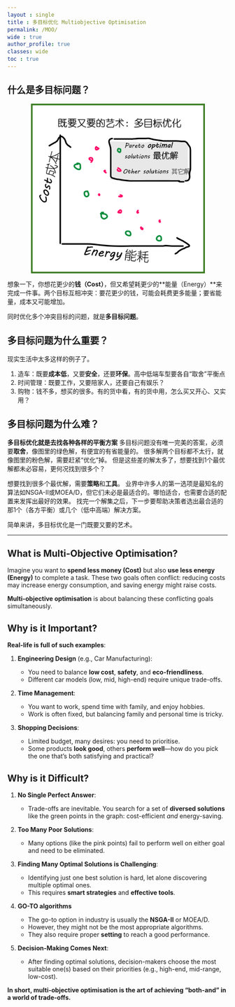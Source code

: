 ```yaml
---
layout : single
title : 多目标优化 Multiobjective Optimisation 
permalink: /MOO/
wide : true
author_profile: true
classes: wide
toc : true
---
```


## 什么是多目标问题？

<img src="/assets/images/MOillustration.png" alt="IllustrationMOO" width="400" style="display: block; margin: auto;">


想象一下，你想花更少的**钱（Cost）**，但又希望耗更少的**能量（Energy）**来完成一件事。两个目标互相冲突：要花更少的钱，可能会耗费更多能量；要省能量，成本又可能增加。

同时优化多个冲突目标的问题，就是**多目标问题**。

## 多目标问题为什么重要？
现实生活中太多这样的例子了。
1. 造车：既要**成本低**，又要**安全**，还要**环保**。高中低端车型要各自“取舍”平衡点
2. 时间管理：既要工作，又要陪家人，还要自己有娱乐？
3. 购物：钱不多，想买的很多。有的货中看，有的货中用，怎么买又开心、又实用？
  
## 多目标问题为什么难？
**多目标优化就是去找各种各样的平衡方案**
多目标问题没有唯一完美的答案，必须要**取舍**，像图里的绿色解，有便宜的有省能量的。
很多解两个目标都不太行，就像图里的粉色解，需要赶紧“优化”掉。
但是这些差的解太多了，想要找到1个最优解都未必容易，更何况找到很多个？

想要找到很多个最优解，需要**策略**和**工具**。
业界中许多人的第一选项是最知名的算法如NSGA-II或MOEA/D，但它们未必是最适合的。哪怕适合，也需要合适的配置来发挥出最好的效果。
找完一个解集之后，下一步要帮助决策者选出最合适的那1个（各方平衡）或几个（低中高端）解决方案。

简单来讲，多目标优化是一门既要又要的艺术。

--- 

## What is Multi-Objective Optimisation?  
Imagine you want to **spend less money (Cost)** but also **use less energy (Energy)** to complete a task. These two goals often conflict: reducing costs may increase energy consumption, and saving energy might raise costs.  

**Multi-objective optimisation** is about balancing these conflicting goals simultaneously.  


## **Why is it Important?**  
**Real-life is full of such examples**:  

1. **Engineering Design** (e.g., Car Manufacturing):  
   - You need to balance **low cost**, **safety**, and **eco-friendliness**.  
   - Different car models (low, mid, high-end) require unique trade-offs.  

2. **Time Management**:  
   - You want to work, spend time with family, and enjoy hobbies.  
   - Work is often fixed, but balancing family and personal time is tricky.  

3. **Shopping Decisions**:  
   - Limited budget, many desires: you need to prioritise.  
   - Some products **look good**, others **perform well**—how do you pick the one that’s both satisfying and practical?  

## **Why is it Difficult?**  
1. **No Single Perfect Answer**:  
   - Trade-offs are inevitable. You search for a set of **diversed solutions** like the green points in the graph: cost-efficient *and* energy-saving.  

2. **Too Many Poor Solutions**:  
   - Many options (like the pink points) fail to perform well on either goal and need to be eliminated.  

3. **Finding Many Optimal Solutions is Challenging**:  
   - Identifying just one best solution is hard, let alone discovering multiple optimal ones. 
   - This requires **smart strategies** and **effective tools**.  

4. **GO-TO algorithms**
   - The go-to option in industry is usually the **NSGA-II** or MOEA/D.
   - However, they might not be the most appropriate algorithms.
   - They also require proper **setting** to reach a good performance.
   
5. **Decision-Making Comes Next**:  
   - After finding optimal solutions, decision-makers choose the most suitable one(s) based on their priorities (e.g., high-end, mid-range, low-cost).  

**In short, multi-objective optimisation is the art of achieving “both-and” in a world of trade-offs.**  